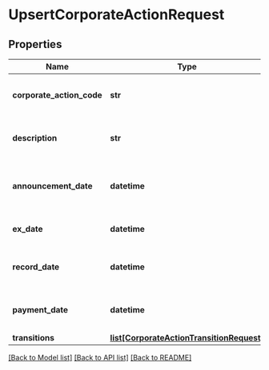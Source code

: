 # UpsertCorporateActionRequest

## Properties
Name | Type | Description | Notes
------------ | ------------- | ------------- | -------------
**corporate_action_code** | **str** | Unique identifier for the corporate action | 
**description** | **str** | A description of the Corporate Action | [optional] 
**announcement_date** | **datetime** | The announcement date of the corporate action | 
**ex_date** | **datetime** | The ex date of the corporate action | 
**record_date** | **datetime** | The record date of the corporate action | 
**payment_date** | **datetime** | The payment date of the corporate action | 
**transitions** | [**list[CorporateActionTransitionRequest]**](CorporateActionTransitionRequest.md) |  | 

[[Back to Model list]](../README.md#documentation-for-models) [[Back to API list]](../README.md#documentation-for-api-endpoints) [[Back to README]](../README.md)


